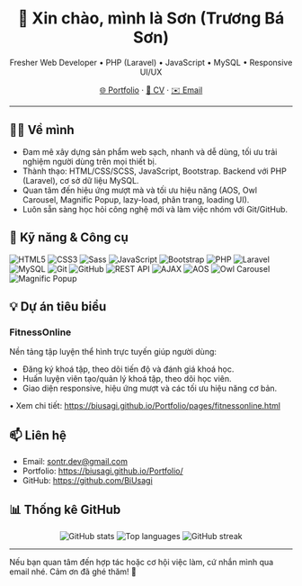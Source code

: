<div align="center">

# 👋 Xin chào, mình là Sơn (Trương Bá Sơn)

Fresher Web Developer • PHP (Laravel) • JavaScript • MySQL • Responsive UI/UX

[🌐 Portfolio](https://biusagi.github.io/Portfolio/) · [📄 CV](https://github.com/BiUsagi/Portfolio/blob/main/TruongBaSon-FresherDeveloper.pdf) · [✉️ Email](mailto:sontr.dev@gmail.com)

</div>

---

## 🧑‍💻 Về mình

- Đam mê xây dựng sản phẩm web sạch, nhanh và dễ dùng, tối ưu trải nghiệm người dùng trên mọi thiết bị.
- Thành thạo: HTML/CSS/SCSS, JavaScript, Bootstrap. Backend với PHP (Laravel), cơ sở dữ liệu MySQL.
- Quan tâm đến hiệu ứng mượt mà và tối ưu hiệu năng (AOS, Owl Carousel, Magnific Popup, lazy-load, phân trang, loading UI).
- Luôn sẵn sàng học hỏi công nghệ mới và làm việc nhóm với Git/GitHub.

## 🧰 Kỹ năng & Công cụ

<p>
  <img alt="HTML5" src="https://img.shields.io/badge/HTML5-E34F26?style=for-the-badge&logo=html5&logoColor=white" />
  <img alt="CSS3" src="https://img.shields.io/badge/CSS3-1572B6?style=for-the-badge&logo=css3&logoColor=white" />
  <img alt="Sass" src="https://img.shields.io/badge/Sass-CC6699?style=for-the-badge&logo=sass&logoColor=white" />
  <img alt="JavaScript" src="https://img.shields.io/badge/JavaScript-F7DF1E?style=for-the-badge&logo=javascript&logoColor=222" />
  <img alt="Bootstrap" src="https://img.shields.io/badge/Bootstrap-7952B3?style=for-the-badge&logo=bootstrap&logoColor=white" />
  <img alt="PHP" src="https://img.shields.io/badge/PHP-777BB4?style=for-the-badge&logo=php&logoColor=white" />
  <img alt="Laravel" src="https://img.shields.io/badge/Laravel-FF2D20?style=for-the-badge&logo=laravel&logoColor=white" />
  <img alt="MySQL" src="https://img.shields.io/badge/MySQL-4479A1?style=for-the-badge&logo=mysql&logoColor=white" />
  <img alt="Git" src="https://img.shields.io/badge/Git-F05032?style=for-the-badge&logo=git&logoColor=white" />
  <img alt="GitHub" src="https://img.shields.io/badge/GitHub-181717?style=for-the-badge&logo=github&logoColor=white" />
  <img alt="REST API" src="https://img.shields.io/badge/REST%20API-005571?style=for-the-badge" />
  <img alt="AJAX" src="https://img.shields.io/badge/AJAX-2D9CDB?style=for-the-badge" />
  <img alt="AOS" src="https://img.shields.io/badge/AOS-0E76A8?style=for-the-badge" />
  <img alt="Owl Carousel" src="https://img.shields.io/badge/Owl%20Carousel-4B5563?style=for-the-badge" />
  <img alt="Magnific Popup" src="https://img.shields.io/badge/Magnific%20Popup-10B981?style=for-the-badge" />
</p>

## 💡 Dự án tiêu biểu

### FitnessOnline

Nền tảng tập luyện thể hình trực tuyến giúp người dùng:

- Đăng ký khoá tập, theo dõi tiến độ và đánh giá khoá học.
- Huấn luyện viên tạo/quản lý khoá tập, theo dõi học viên.
- Giao diện responsive, hiệu ứng mượt và các tối ưu hiệu năng cơ bản.

• Xem chi tiết: https://biusagi.github.io/Portfolio/pages/fitnessonline.html

## 📫 Liên hệ

- Email: sontr.dev@gmail.com
- Portfolio: https://biusagi.github.io/Portfolio/
- GitHub: https://github.com/BiUsagi

## 📊 Thống kê GitHub

<div align="center">
  <img src="https://github-readme-stats.vercel.app/api?username=BiUsagi&show_icons=true&theme=tokyonight&hide_border=true" alt="GitHub stats" />
  <img src="https://github-readme-stats.vercel.app/api/top-langs/?username=BiUsagi&layout=compact&theme=tokyonight&hide_border=true" alt="Top languages" />
  <img src="https://streak-stats.demolab.com?user=BiUsagi&theme=tokyonight&hide_border=true" alt="GitHub streak" />
</div>

---

Nếu bạn quan tâm đến hợp tác hoặc cơ hội việc làm, cứ nhắn mình qua email nhé. Cảm ơn đã ghé thăm! 🚀
